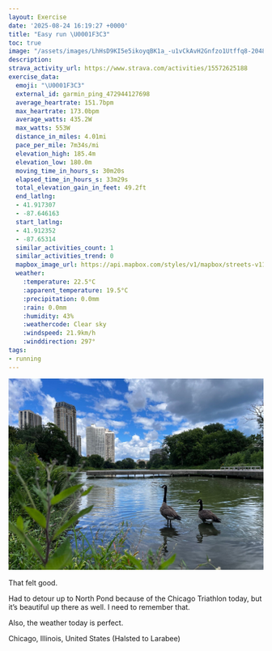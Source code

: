 ```yaml
---
layout: Exercise
date: '2025-08-24 16:19:27 +0000'
title: "Easy run \U0001F3C3"
toc: true
image: "/assets/images/LhHsD9KI5e5ikoyqBK1a_-u1vCkAvH2Gnfzo1Utffq8-2048x1536.jpg.jpeg"
description:
strava_activity_url: https://www.strava.com/activities/15572625188
exercise_data:
  emoji: "\U0001F3C3"
  external_id: garmin_ping_472944127698
  average_heartrate: 151.7bpm
  max_heartrate: 173.0bpm
  average_watts: 435.2W
  max_watts: 553W
  distance_in_miles: 4.01mi
  pace_per_mile: 7m34s/mi
  elevation_high: 185.4m
  elevation_low: 180.0m
  moving_time_in_hours_s: 30m20s
  elapsed_time_in_hours_s: 33m29s
  total_elevation_gain_in_feet: 49.2ft
  end_latlng:
  - 41.917307
  - -87.646163
  start_latlng:
  - 41.912352
  - -87.65314
  similar_activities_count: 1
  similar_activities_trend: 0
  mapbox_image_url: https://api.mapbox.com/styles/v1/mapbox/streets-v11/static/path-5+787af2-1.0(%7Dgy~Ffm~uO%40eCDw%40A%7DAE%7D%40%40eBGwBDUFcCM%7DEJ_B%40o%40KkC%40u%40Ae%40%40uCC%7DA%40y%40CMcCHCAAKCq%40EG%3F%7DBC%7D%40HmBAs%40GyAAaDBwAIw%40%40%7B%40AIGEEIIk%40D_ACkABu%40AeECc%40B_BEaBJ%7DA%40oBG_BQo%40FU%40o%40JaA%3F%5DIgAEOMSECMCo%40DQDON%5DL%5DTMBYAS%40q%40LMCCCAqAQUIU%3FOHOK%5BM%7B%40WqACEKEuARKIKA_%40%40MBYNCD%3FH%40f%40OjADp%40Hj%40ALEJa%40NSL%5DLGHO%60%40MHACIJ%5BGk%40RG%3FMQOKE%3FEBm%40z%40MDIHIRCVCDM%3FYMQq%40Q%5Bi%40e%40k%40Cg%40%40m%40%5BY%40WMKDQAYH_%40GWIK%3F%5DNKAQIOMCGEUO%5DOQMEcAPw%40Pe%40PkAReA%5EoA%5EYL%5DLIF%3FJBBXBICM%3FQIM%3FaDnAQLWVKCMBYNMN_%40Ri%40r%40e%40XSROH%5DDgBx%40ORONCNALJh%40Bj%40C~%40%3FFGLmAj%40a%40FKb%40QF%5DZQBMASGe%40SK%3FOBWNW%60%40Qn%40GLs%40b%40Y%5CWnAC%5CDPLLb%40R%60%40Hf%40DLAL%40f%40n%40PH%5EAbADDAf%40c%40n%40sA%5EwANUb%40W~%40a%40hAgALQl%40a%40d%40ONMTmA%40KNB%60%40AZKRAf%40WP%3FbAMZK%60%40Bj%40A%60%40BZERE%5COJA%7C%40%40PBXATDh%40Al%40Jd%40Ex%40BDLBb%40DpAAh%40Hb%40B%5CIP%40tFZHA%7CB%40T%3FjA%40Z%40hCHHP%40DAhAAXEb%40BNGbAIdABBJBjAEdADl%40Qf%40%40TNRDR%3F%7C%40Dv%40Az%40%40bCC%7C%40%40n%40CbAFxDHz%40%40p%40HrAHj%40N%40),pin-s-s+e5b22e(-87.65156,41.91375),pin-s-f+89ae00(-87.64620999999995,41.919919999999976)/auto/800x800?access_token=pk.eyJ1Ijoiam9zaGJlY2ttYW4iLCJhIjoiY205eWR2aDd1MWZ6djJrbXc4a3M0bWZleiJ9.XiG9OWkNcZk2QzjJbxLB4A
  weather:
    :temperature: 22.5°C
    :apparent_temperature: 19.5°C
    :precipitation: 0.0mm
    :rain: 0.0mm
    :humidity: 43%
    :weathercode: Clear sky
    :windspeed: 21.9km/h
    :winddirection: 297°
tags:
- running
---
```


![Easy run](/assets/images/LhHsD9KI5e5ikoyqBK1a_-u1vCkAvH2Gnfzo1Utffq8-2048x1536.jpg.jpeg)

That felt good. 

Had to detour up to North Pond because of the Chicago Triathlon today, but it’s beautiful up there as well. I need to remember that. 

Also, the weather today is perfect.

Chicago, Illinois, United States (Halsted to Larabee)
